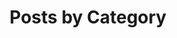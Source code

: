 ---
title: "Posts by Category"
layout: categories
permalink: /categories/
entries_layout: grid
author_profile: true
sidebar:
  title: "Sample Title"
  nav: sidebar-profile
---